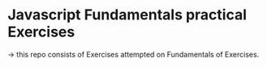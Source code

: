 # Javascript Fundamentals practical Exercises

-> this repo consists of Exercises attempted on Fundamentals of Exercises.